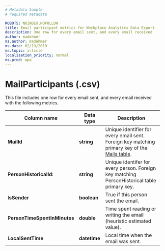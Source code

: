 ```yaml
---
# Metadata Sample
# required metadata

ROBOTS: NOINDEX,NOFOLLOW
title: Email participant metrics for Workplace Analytics Data Export
description: One row for every email sent, and every email received
author: madehmer
ms.author: madehmer
ms.date: 02/19/2019
ms.topic: article
localization_priority: normal
ms.prod: wpa
---
```


# MailParticipants (.csv)

This file includes one row for every email sent, and every email received with the following metrics.
  
|Column name|Data type|Description|
|-----------------|---------------|-----------------|
|**MailId**|**string**|Unique identifier for every email sent. Foreign key matching primary key of the [Mails table](./mails.md).|
|**PersonHistoricalId:**|**string**|Unique identifer for every person. Foreign key matching PersonHistorical table primary key.|  
|**IsSender**|**boolean**|True if this person sent the email.|
|**PersonTimeSpentInMinutes**|**double**|Time spent reading or writing the email (heuristic estimated value).|
|**LocalSentTime**|**datetime**|Local time when the email was sent.|
